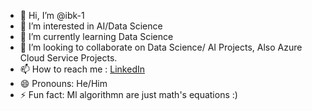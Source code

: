 - 👋 Hi, I’m @ibk-1
- 👀 I’m interested in AI/Data Science
- 🌱 I’m currently learning Data Science
- 💞️ I’m looking to collaborate on Data Science/ AI Projects, Also Azure Cloud Service Projects.
- 📫 How to reach me : [LinkedIn](https://www.linkedin.com/in/ibrahim-kalil-jh-92616b190?lipi=urn%3Ali%3Apage%3Ad_flagship3_profile_view_base_contact_details%3BViutoF6CQNe8QedqJPbkbA%3D%3D)
- 😄 Pronouns: He/Him
- ⚡ Fun fact: Ml algorithmn are just math's equations :)
